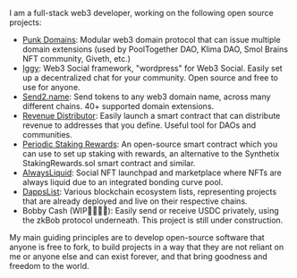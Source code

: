 I am a full-stack web3 developer, working on the following open source projects:

- [Punk Domains](https://punk.domains/): Modular web3 domain protocol that can issue multiple domain extensions (used by PoolTogether DAO, Klima DAO, Smol Brains NFT community, Giveth, etc.)
- [Iggy](https://iggy.social/): Web3 Social framework, "wordpress" for Web3 Social. Easily set up a decentralized chat for your community. Open source and free to use for anyone.
- [Send2.name](https://send2.name/): Send tokens to any web3 domain name, across many different chains. 40+ supported domain extensions.
- [Revenue Distributor](https://distributor.iggy.social/): Easily launch a smart contract that can distribute revenue to addresses that you define. Useful tool for DAOs and communities.
- [Periodic Staking Rewards](https://github.com/tempe-techie/periodic-staking-rewards): An open-source smart contract which you can use to set up staking with rewards, an alternative to the Synthetix StakingRewards.sol smart contract and similar.
- [AlwaysLiquid](https://alwaysliquid.com/): Social NFT launchpad and marketplace where NFTs are always liquid due to an integrated bonding curve pool.
- [DappsList](https://dappslist.net/): Various blockchain ecosystem lists, representing projects that are already deployed and live on their respective chains.
- Bobby Cash (WIP👷🏻‍♂️🚧): Easily send or receive USDC privately, using the zkBob protocol underneath. This project is still under construction.

My main guiding principles are to develop open-source software that anyone is free to fork, to build projects in a way that they are not reliant on me or anyone else and can exist forever, and that bring goodness and freedom to the world.
